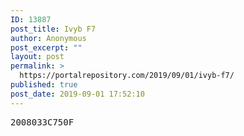 ```yaml
---
ID: 13887
post_title: Ivyb F7
author: Anonymous
post_excerpt: ""
layout: post
permalink: >
  https://portalrepository.com/2019/09/01/ivyb-f7/
published: true
post_date: 2019-09-01 17:52:10
---
```

<pre>2008033C750F</pre>